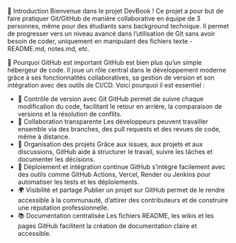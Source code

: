 
📝 Introduction
Bienvenue dans le projet DevBook !
Ce projet a pour but de faire pratiquer Git/GitHub de manière collaborative en équipe de 3 personnes, même pour des étudiants sans background technique. Il permet de progresser vers un niveau avancé dans l’utilisation de Git sans avoir besoin de coder, uniquement en manipulant des fichiers texte - README.md, notes.md, etc.

📌 Pourquoi GitHub est important
GitHub est bien plus qu’un simple hébergeur de code. Il joue un rôle central dans le développement moderne grâce à ses fonctionnalités collaboratives, sa gestion de version et son intégration avec des outils de CI/CD. Voici pourquoi il est essentiel :
- 🔄 Contrôle de version avec Git
GitHub permet de suivre chaque modification du code, facilitant le retour en arrière, la comparaison de versions et la résolution de conflits.
- 🤝 Collaboration transparente
Les développeurs peuvent travailler ensemble via des branches, des pull requests et des revues de code, même à distance.
- 📂 Organisation des projets
Grâce aux issues, aux projets et aux discussions, GitHub aide à structurer le travail, suivre les tâches et documenter les décisions.
- 🚀 Déploiement et intégration continue
GitHub s’intègre facilement avec des outils comme GitHub Actions, Vercel, Render ou Jenkins pour automatiser les tests et les déploiements.
- 🌍 Visibilité et partage
Publier un projet sur GitHub permet de le rendre accessible à la communauté, d’attirer des contributeurs et de construire une réputation professionnelle.
- 📚 Documentation centralisée
Les fichiers README, les wikis et les pages GitHub facilitent la création de documentation claire et accessible.
